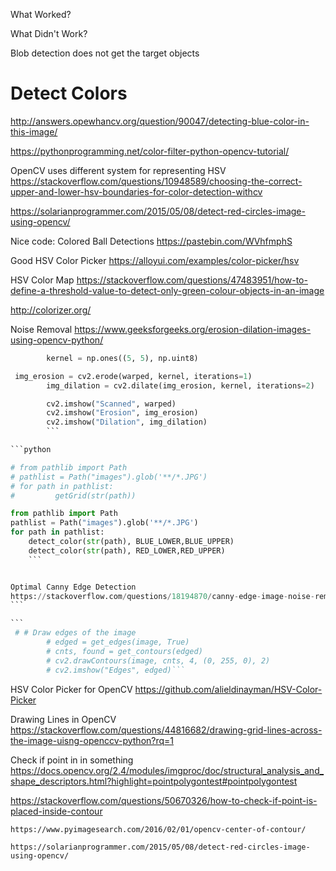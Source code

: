 What Worked?

What Didn't Work?

Blob detection does not get the target objects

# Detect Colors

http://answers.opewhancv.org/question/90047/detecting-blue-color-in-this-image/

https://pythonprogramming.net/color-filter-python-opencv-tutorial/

OpenCV uses different system for representing HSV
https://stackoverflow.com/questions/10948589/choosing-the-correct-upper-and-lower-hsv-boundaries-for-color-detection-withcv

https://solarianprogrammer.com/2015/05/08/detect-red-circles-image-using-opencv/

Nice code: Colored Ball Detections
https://pastebin.com/WVhfmphS

Good HSV Color Picker
https://alloyui.com/examples/color-picker/hsv

HSV Color Map
https://stackoverflow.com/questions/47483951/how-to-define-a-threshold-value-to-detect-only-green-colour-objects-in-an-image

http://colorizer.org/

Noise Removal
https://www.geeksforgeeks.org/erosion-dilation-images-using-opencv-python/

````python
        kernel = np.ones((5, 5), np.uint8)

 img_erosion = cv2.erode(warped, kernel, iterations=1)
        img_dilation = cv2.dilate(img_erosion, kernel, iterations=2)

        cv2.imshow("Scanned", warped)
        cv2.imshow("Erosion", img_erosion)
        cv2.imshow("Dilation", img_dilation)
        ```

```python

# from pathlib import Path
# pathlist = Path("images").glob('**/*.JPG')
# for path in pathlist:
#         getGrid(str(path))
````

````python
from pathlib import Path
pathlist = Path("images").glob('**/*.JPG')
for path in pathlist:
    detect_color(str(path), BLUE_LOWER,BLUE_UPPER)
    detect_color(str(path), RED_LOWER,RED_UPPER)
    ```


Optimal Canny Edge Detection
https://stackoverflow.com/questions/18194870/canny-edge-image-noise-removal
```

```
 # # Draw edges of the image
        # edged = get_edges(image, True)
        # cnts, found = get_contours(edged)
        # cv2.drawContours(image, cnts, 4, (0, 255, 0), 2)
        # cv2.imshow("Edges", edged)```
````

HSV Color Picker for OpenCV
https://github.com/alieldinayman/HSV-Color-Picker

Drawing Lines in OpenCV
https://stackoverflow.com/questions/44816682/drawing-grid-lines-across-the-image-uisng-openccv-python?rq=1

Check if point in in something
https://docs.opencv.org/2.4/modules/imgproc/doc/structural_analysis_and_shape_descriptors.html?highlight=pointpolygontest#pointpolygontest

https://stackoverflow.com/questions/50670326/how-to-check-if-point-is-placed-inside-contour

```
https://www.pyimagesearch.com/2016/02/01/opencv-center-of-contour/
```

```Detect Red Cirlces in an Image
https://solarianprogrammer.com/2015/05/08/detect-red-circles-image-using-opencv/
```
